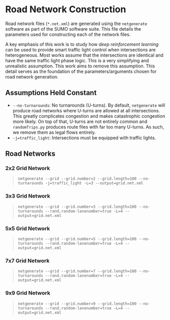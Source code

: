 # Road Network Construction
Road network files (`*.net.xml`) are generated using the `netgenerate` software as part of the SUMO software suite. This file details the parameters used for constructing each of the network files.

A key emphasis of this work is to study how *deep reinforcement learning* can be used to provide smart traffic light control when intersections are heterogeneous. Most works assume that the intersections are identical and have the same traffic light phase logic. This is a very simplifying and unrealistic assumption. This work aims to remove this assumption. This detail serves as the foundation of the parameters/arguments chosen for road network generation.

## Assumptions Held Constant
* `--no-turnarounds`: No turnarounds (U-turns). By default, `netgenerate` will produce road networks where U-turns are allowed at all intersections. This greatly complicates congestion and makes catastrophic congestion more likely. On top of that, U-turns are not entirely common and `randomTrips.py` produces route files with far too many U-turns. As such, we remove them as legal flows entirely.
* `-j=traffic_light`: Intersections must be equipped with traffic lights.

## Road Networks

### 2x2 Grid Network
> `netgenerate --grid --grid.number=2 --grid.length=100 --no-turnarounds -j=traffic_light -L=3 --output=grid.net.xml`

### 3x3 Grid Network
> `netgenerate --grid --grid.number=3 --grid.length=100 --no-turnarounds --rand.random-lanenumber=true -L=4 --output=grid.net.xml`

### 5x5 Grid Network
> `netgenerate --grid --grid.number=5 --grid.length=100 --no-turnarounds --rand.random-lanenumber=true -L=4 --output=grid.net.xml`

### 7x7 Grid Network
> `netgenerate --grid --grid.number=7 --grid.length=100 --no-turnarounds --rand.random-lanenumber=true -L=4 --output=grid.net.xml`

### 9x9 Grid Network
> `netgenerate --grid --grid.number=9 --grid.length=100 --no-turnarounds --rand.random-lanenumber=true -L=4 --output=grid.net.xml`